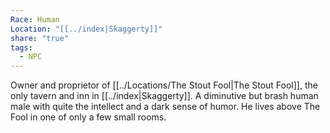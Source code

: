 ```yaml
---
Race: Human
Location: "[[../index|Skaggerty]]"
share: "true"
tags:
  - NPC
---
```


Owner and proprietor of [[../Locations/The Stout Fool|The Stout Fool]], the only tavern and inn in [[../index|Skaggerty]]. A diminutive but brash human male with quite the intellect and a dark sense of humor. He lives above The Fool in one of only a few small rooms.